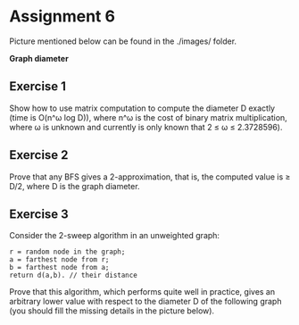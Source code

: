 # Assignment 6

Picture mentioned below can be found in the ./images/ folder.

**Graph diameter**

## Exercise 1
Show how to use matrix computation to compute the diameter D exactly (time is O(n^ω log D)), where n^ω is the cost of binary matrix multiplication, where ω is unknown and currently is only known that 2 ≤ ω ≤ 2.3728596).

## Exercise 2
Prove that any BFS gives a 2-approximation, that is, the computed value is ≥ D/2, where D is the graph diameter. 

## Exercise 3
Consider the 2-sweep algorithm in an unweighted graph: 
```
r = random node in the graph;
a = farthest node from r;  
b = farthest node from a; 
return d(a,b). // their distance
```

Prove that this algorithm, which performs quite well in practice, gives an arbitrary lower value with respect to the diameter D of the following graph (you should fill the missing details in the picture below).